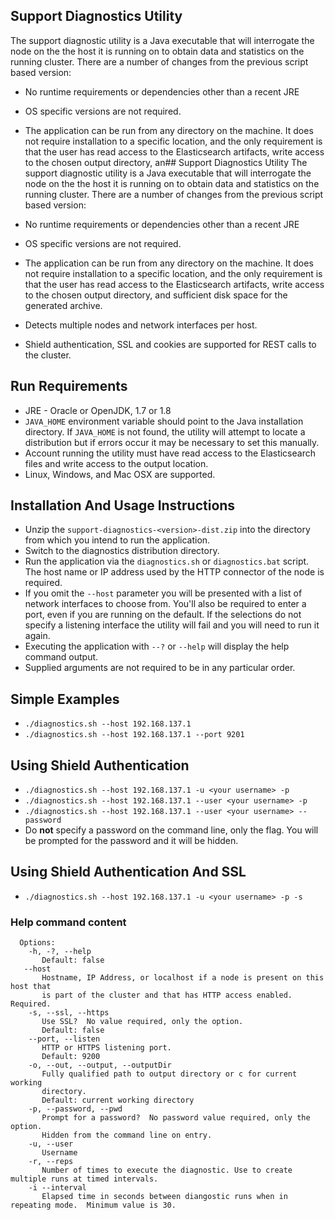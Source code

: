 ## Support Diagnostics Utility
The support diagnostic utility is a Java executable that will interrogate the node on the the host it is running on to obtain data and statistics on the running cluster.  There are a number of changes from the previous script based version:

* No runtime requirements or dependencies other than a recent JRE
* OS specific versions are not required.
* The application can be run from any directory on the machine.  It does not require installation to a specific location, and the only requirement is that the user has read access to the Elasticsearch artifacts, write access to the chosen output directory, an## Support Diagnostics Utility
The support diagnostic utility is a Java executable that will interrogate the node on the the host it is running on to obtain data and statistics on the running cluster.  There are a number of changes from the previous script based version:

* No runtime requirements or dependencies other than a recent JRE
* OS specific versions are not required.
* The application can be run from any directory on the machine.  It does not require installation to a specific location, and the only requirement is that the user has read access to the Elasticsearch artifacts, write access to the chosen output directory, and sufficient disk space for the generated archive.
* Detects multiple nodes and network interfaces per host.
* Shield authentication, SSL and cookies are supported for REST calls to the cluster.

## Run Requirements
* JRE - Oracle or OpenJDK, 1.7 or 1.8
* `JAVA_HOME` environment variable should point to the Java installation directory.  If `JAVA_HOME` is not found, the utility will attempt to locate a distribution but if errors occur it may be necessary to set this manually.
* Account running the utility must have read access to the Elasticsearch files and write access to the output location.
* Linux, Windows, and Mac OSX are supported.

## Installation And Usage Instructions
* Unzip the `support-diagnostics-<version>-dist.zip` into the directory from which you intend to run the application.
* Switch to the diagnostics distribution directory.
* Run the application via the `diagnostics.sh` or `diagnostics.bat` script. The host name or IP address used by the HTTP connector of the node is required.
* If you omit the `--host` parameter you will be presented with a list of network interfaces to choose from.  You'll also be required to enter a port, even if you are running on the default.  If the selections do not specify a listening interface the utility will fail and you will need to run it again.
* Executing the application with `--?` or `--help` will display the help command output.
* Supplied arguments are not required to be in any particular order.

## Simple Examples
  * `./diagnostics.sh --host 192.168.137.1`
  * `./diagnostics.sh --host 192.168.137.1 --port 9201`

## Using Shield Authentication
  * `./diagnostics.sh --host 192.168.137.1 -u <your username> -p`
  * `./diagnostics.sh --host 192.168.137.1 --user <your username> -p`
  * `./diagnostics.sh --host 192.168.137.1 --user <your username> --password`
  * Do **not** specify a password on the command line, only the flag.  You will be prompted for the password and it will be hidden.

## Using Shield Authentication And SSL
  * `./diagnostics.sh --host 192.168.137.1 -u <your username> -p -s`

### Help command content
``````
  Options:
    -h, -?, --help
       Default: false
   --host
       Hostname, IP Address, or localhost if a node is present on this host that
       is part of the cluster and that has HTTP access enabled. Required.
    -s, --ssl, --https
       Use SSL?  No value required, only the option.
       Default: false
    --port, --listen
       HTTP or HTTPS listening port.
       Default: 9200
    -o, --out, --output, --outputDir
       Fully qualified path to output directory or c for current working
       directory.
       Default: current working directory
    -p, --password, --pwd
       Prompt for a password?  No password value required, only the option.
       Hidden from the command line on entry.
    -u, --user
       Username
    -r, --reps
       Number of times to execute the diagnostic. Use to create multiple runs at timed intervals.
    -i --interval
       Elapsed time in seconds between diangostic runs when in repeating mode.  Minimum value is 30.


